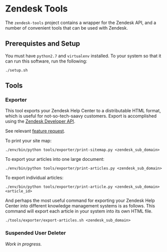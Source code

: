 # Zendesk Tools

The `zendesk-tools` project contains a wrapper for the Zendesk API, and a
number of convenient tools that can be used with Zendesk.

## Prerequistes and Setup

You must have `python2.7` and `virtualenv` installed. To your system so that it
can run this software, run the following:

```
./setup.sh
```

## Tools

### Exporter

This tool exports your Zendesk Help Center to a distributable HTML format,
which is useful for not-so-tech-saavy customers. Export is accomplished using
the [Zendesk Developer API](https://developer.zendesk.com/).

See relevant [feature request](https://support.zendesk.com/entries/84241-Print-PDF-button-in-Forums).

To print your site map:

```
./env/bin/python tools/exporter/print-sitemap.py <zendesk_sub_domain>
```

To export your articles into one large document:

```
./env/bin/python tools/exporter/print-articles.py <zendesk_sub_domain>
```

To export individual articles:

```
./env/bin/python tools/exporter/print-article.py <zendesk_sub_domain> <article_id>
```

And perhaps the most useful command for exporting your Zendesk Help Center into
different knowledge management systems is as follows. This command will export
each article in your system into its own HTML file.

```
./tools/exporter/export-articles.sh <zendesk_sub_domain>
```

### Suspended User Deleter

*Work in progress.*

